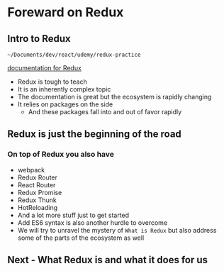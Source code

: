# Foreward on Redux

## Intro to Redux
`~/Documents/dev/react/udemy/redux-practice`

[documentation for Redux](http://redux.js.org/)

* Redux is tough to teach
* It is an inherently complex topic
* The documentation is great but the ecosystem is rapidly changing
* It relies on packages on the side
    - And these packages fall into and out of favor rapidly

## Redux is just the beginning of the road
### On top of Redux you also have
* webpack
* Redux Router
* React Router
* Redux Promise
* Redux Thunk
* HotReloading
* And a lot more stuff just to get started
* Add ES6 syntax is also another hurdle to overcome
* We will try to unravel the mystery of `What is Redux` but also address some of the parts of the ecosystem as well

## Next - What Redux is and what it does for us

